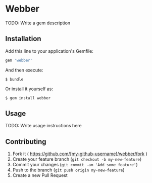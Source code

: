 # Webber

TODO: Write a gem description

## Installation

Add this line to your application's Gemfile:

```ruby
gem 'webber'
```

And then execute:

    $ bundle

Or install it yourself as:

    $ gem install webber

## Usage

TODO: Write usage instructions here

## Contributing

1. Fork it ( https://github.com/[my-github-username]/webber/fork )
2. Create your feature branch (`git checkout -b my-new-feature`)
3. Commit your changes (`git commit -am 'Add some feature'`)
4. Push to the branch (`git push origin my-new-feature`)
5. Create a new Pull Request
